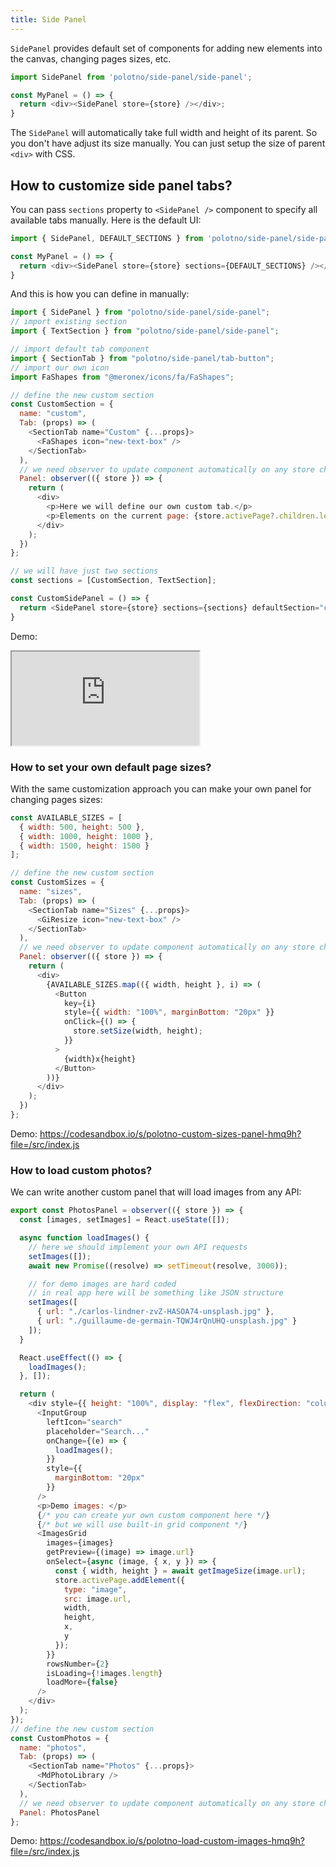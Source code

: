 ```yaml
---
title: Side Panel
---
```


`SidePanel` provides default set of components for adding new elements into the canvas, changing pages sizes, etc.


```js
import SidePanel from 'polotno/side-panel/side-panel';

const MyPanel = () => {
  return <div><SidePanel store={store} /></div>;
}
```


The `SidePanel` will automatically take full width and height of its parent. So you don't have adjust its size manually. You can just setup the size of parent `<div>` with CSS.

## How to customize side panel tabs?

You can pass `sections` property to `<SidePanel />` component to specify all available tabs manually. Here is the default UI:

```js
import { SidePanel, DEFAULT_SECTIONS } from 'polotno/side-panel/side-panel';

const MyPanel = () => {
  return <div><SidePanel store={store} sections={DEFAULT_SECTIONS} /></div>;
}
```

And this is how you can define in manually:

```js
import { SidePanel } from "polotno/side-panel/side-panel";
// import existing section
import { TextSection } from "polotno/side-panel/side-panel";

// import default tab component
import { SectionTab } from "polotno/side-panel/tab-button";
// import our own icon
import FaShapes from "@meronex/icons/fa/FaShapes";

// define the new custom section
const CustomSection = {
  name: "custom",
  Tab: (props) => (
    <SectionTab name="Custom" {...props}>
      <FaShapes icon="new-text-box" />
    </SectionTab>
  ),
  // we need observer to update component automatically on any store changes
  Panel: observer(({ store }) => {
    return (
      <div>
        <p>Here we will define our own custom tab.</p>
        <p>Elements on the current page: {store.activePage?.children.length}</p>
      </div>
    );
  })
};

// we will have just two sections
const sections = [CustomSection, TextSection];

const CustomSidePanel = () => {
  return <SidePanel store={store} sections={sections} defaultSection="custom" />
}
```

Demo:

<iframe
    src="https://codesandbox.io/embed/polotno-custom-side-panel-eyfbq?fontsize=14&hidenavigation=1&theme=dark&view=preview"
    style={{
      width: '100%',
      height: '700px',
      border: 0,
      overflow: 'hidden',
    }}
    title="Polotno demo"
    allow="geolocation; microphone; camera; midi; vr; accelerometer; gyroscope; payment; ambient-light-sensor; encrypted-media; usb"
    sandbox="allow-modals allow-forms allow-popups allow-scripts allow-same-origin allow-downloads"
  ></iframe>


### How to set your own default page sizes?

With the same customization approach you can make your own panel for changing pages sizes:

```js
const AVAILABLE_SIZES = [
  { width: 500, height: 500 },
  { width: 1000, height: 1000 },
  { width: 1500, height: 1500 }
];

// define the new custom section
const СustomSizes = {
  name: "sizes",
  Tab: (props) => (
    <SectionTab name="Sizes" {...props}>
      <GiResize icon="new-text-box" />
    </SectionTab>
  ),
  // we need observer to update component automatically on any store changes
  Panel: observer(({ store }) => {
    return (
      <div>
        {AVAILABLE_SIZES.map(({ width, height }, i) => (
          <Button
            key={i}
            style={{ width: "100%", marginBottom: "20px" }}
            onClick={() => {
              store.setSize(width, height);
            }}
          >
            {width}x{height}
          </Button>
        ))}
      </div>
    );
  })
};
```

Demo: https://codesandbox.io/s/polotno-custom-sizes-panel-hmq9h?file=/src/index.js


### How to load custom photos?

We can write another custom panel that will load images from any API:

```js
export const PhotosPanel = observer(({ store }) => {
  const [images, setImages] = React.useState([]);

  async function loadImages() {
    // here we should implement your own API requests
    setImages([]);
    await new Promise((resolve) => setTimeout(resolve, 3000));

    // for demo images are hard coded
    // in real app here will be something like JSON structure
    setImages([
      { url: "./carlos-lindner-zvZ-HASOA74-unsplash.jpg" },
      { url: "./guillaume-de-germain-TQWJ4rQnUHQ-unsplash.jpg" }
    ]);
  }

  React.useEffect(() => {
    loadImages();
  }, []);

  return (
    <div style={{ height: "100%", display: "flex", flexDirection: "column" }}>
      <InputGroup
        leftIcon="search"
        placeholder="Search..."
        onChange={(e) => {
          loadImages();
        }}
        style={{
          marginBottom: "20px"
        }}
      />
      <p>Demo images: </p>
      {/* you can create yur own custom component here */}
      {/* but we will use built-in grid component */}
      <ImagesGrid
        images={images}
        getPreview={(image) => image.url}
        onSelect={async (image, { x, y }) => {
          const { width, height } = await getImageSize(image.url);
          store.activePage.addElement({
            type: "image",
            src: image.url,
            width,
            height,
            x,
            y
          });
        }}
        rowsNumber={2}
        isLoading={!images.length}
        loadMore={false}
      />
    </div>
  );
});
// define the new custom section
const СustomPhotos = {
  name: "photos",
  Tab: (props) => (
    <SectionTab name="Photos" {...props}>
      <MdPhotoLibrary />
    </SectionTab>
  ),
  // we need observer to update component automatically on any store changes
  Panel: PhotosPanel
};
```

Demo: https://codesandbox.io/s/polotno-load-custom-images-hmq9h?file=/src/index.js


